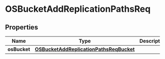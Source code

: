 # OSBucketAddReplicationPathsReq

## Properties
Name | Type | Description | Notes
------------ | ------------- | ------------- | -------------
**osBucket** | [**OSBucketAddReplicationPathsReqBucket**](OSBucketAddReplicationPathsReqBucket.md) |  | 

